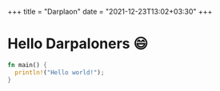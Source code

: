 +++
title = "Darplaon"
date = "2021-12-23T13:02+03:30"
+++

# Hello Darpaloners :smile:

```rs
fn main() {
  println!("Hello world!");
}
```

